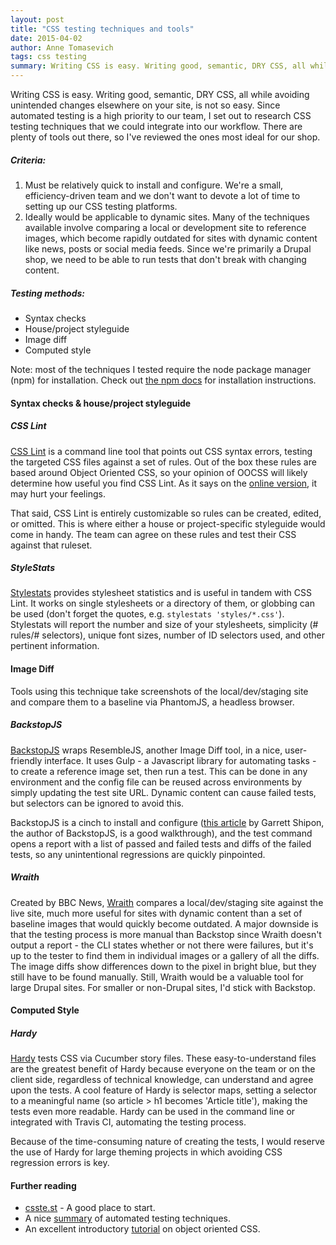 ```yaml
---
layout: post
title: "CSS testing techniques and tools"
date: 2015-04-02
author: Anne Tomasevich
tags: css testing
summary: Writing CSS is easy. Writing good, semantic, DRY CSS, all while avoiding unintended changes elsewhere on your site, is not so easy. Since automated testing is a high priority to our team, I set out to research CSS testing techniques that we could integrate into our workflow.
---
```


Writing CSS is easy. Writing good, semantic, DRY CSS, all while avoiding unintended changes elsewhere on your site, is not so easy. Since automated testing is a high priority to our team, I set out to research CSS testing techniques that we could integrate into our workflow. There are plenty of tools out there, so I've reviewed the ones most ideal for our shop.

##### Criteria:

1. Must be relatively quick to install and configure. We're a small, efficiency-driven team and we don't want to devote a lot of time to setting up our CSS testing platforms.
2. Ideally would be applicable to dynamic sites. Many of the techniques available involve comparing a local or development site to reference images, which become rapidly outdated for sites with dynamic content like news, posts or social media feeds. Since we're primarily a Drupal shop, we need to be able to run tests that don't break with changing content.

##### Testing methods:

- Syntax checks
- House/project styleguide
- Image diff
- Computed style

Note: most of the techniques I tested require the node package manager (npm) for installation. Check out [the npm docs](https://docs.npmjs.com/getting-started/installing-node) for installation instructions.


#### Syntax checks & house/project styleguide

##### CSS Lint 

[CSS Lint](https://github.com/CSSLint/csslint/wiki/Command-line-interface) is a command line tool that points out CSS syntax errors, testing the targeted CSS files against a set of rules. Out of the box these rules are based around Object Oriented CSS, so your opinion of OOCSS will likely determine how useful you find CSS Lint. As it says on the [online version](http://csslint.net/), it may hurt your feelings.

That said, CSS Lint is entirely customizable so rules can be created, edited, or omitted. This is where either a house or project-specific styleguide would come in handy. The team can agree on these rules and test their CSS against that ruleset.

##### StyleStats 

[Stylestats](https://github.com/t32k/stylestats) provides stylesheet statistics and is useful in tandem with CSS Lint. It works on single stylesheets or a directory of them, or globbing can be used (don't forget the quotes, e.g. `stylestats 'styles/*.css'`). Stylestats will report the number and size of your stylesheets, simplicity (# rules/# selectors), unique font sizes, number of ID selectors used, and other pertinent information.


#### Image Diff

Tools using this technique take screenshots of the local/dev/staging site and compare them to a baseline via PhantomJS, a headless browser.

##### BackstopJS

[BackstopJS](https://github.com/garris/BackstopJS) wraps ResembleJS, another Image Diff tool, in a nice, user-friendly interface. It uses Gulp - a Javascript library for automating tasks - to create a reference image set, then run a test. This can be done in any environment and the config file can be reused across environments by simply updating the test site URL. Dynamic content can cause failed tests, but selectors can be ignored to avoid this.

BackstopJS is a cinch to install and configure ([this article](https://css-tricks.com/automating-css-regression-testing/) by Garrett Shipon, the author of BackstopJS, is a good walkthrough), and the test command opens a report with a list of passed and failed tests and diffs of the failed tests, so any unintentional regressions are quickly pinpointed.

##### Wraith

Created by BBC News, [Wraith](http://bbc-news.github.io/wraith/index.html) compares a local/dev/staging site against the live site, much more useful for sites with dynamic content than a set of baseline images that would quickly become outdated. A major downside is that the testing process is more manual than Backstop since Wraith doesn't output a report - the CLI states whether or not there were failures, but it's up to the tester to find them in individual images or a gallery of all the diffs. The image diffs show differences down to the pixel in bright blue, but they still have to be found manually. Still, Wraith would be a valuable tool for large Drupal sites. For smaller or non-Drupal sites, I'd stick with Backstop.


#### Computed Style

##### Hardy 

[Hardy](http://hardy.io/) tests CSS via Cucumber story files. These easy-to-understand files are the greatest benefit of Hardy because everyone on the team or on the client side, regardless of technical knowledge, can understand and agree upon the tests. A cool feature of Hardy is selector maps, setting a selector to a meaningful name (so article > h1 becomes 'Article title'), making the tests even more readable. Hardy can be used in the command line or integrated with Travis CI, automating the testing process.

Because of the time-consuming nature of creating the tests, I would reserve the use of Hardy for large theming projects in which avoiding CSS regression errors is key.


#### Further reading

- <a href="http://csste.st/">csste.st</a> - A good place to start.
- A nice <a href="https://css-tricks.com/automatic-css-testing/">summary</a> of automated testing techniques.
- An excellent introductory <a href="http://code.tutsplus.com/tutorials/object-oriented-css-what-how-and-why--net-6986">tutorial</a> on object oriented CSS.

